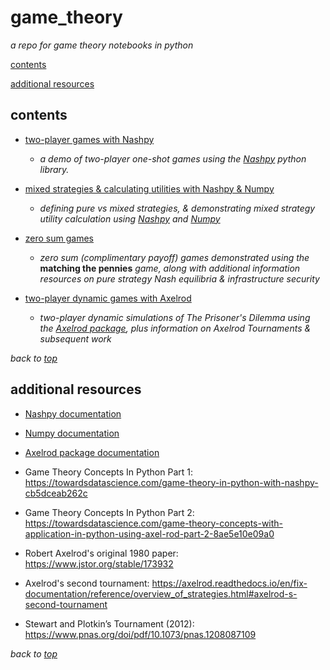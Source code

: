 # game_theory

*a repo for game theory notebooks in python*

[contents](#user-content-contents)

[additional resources](#user-content-additional-resources)

## contents

*  [two-player games with Nashpy](https://github.com/disesdi/game_theory/blob/a55b2ad716258669cee2b0cc09ed07bf6a402690/two_player_games_nashpy.ipynb)

    * *a demo of two-player one-shot games using the [Nashpy](https://nashpy.readthedocs.io/en/stable/) python library.*

* [mixed strategies & calculating utilities with Nashpy & Numpy](https://github.com/disesdi/game_theory/blob/e5862c9e98802855a3d15735018cb19379ca6121/mixed_strategies_and_calculating_utilities_with_nashpy_and_numpy.ipynb)

    * *defining pure vs mixed strategies, & demonstrating mixed strategy utility calculation using [Nashpy](https://nashpy.readthedocs.io/en/stable/) and [Numpy](https://numpy.org/doc/)* 

* [zero sum games](https://github.com/disesdi/game_theory/blob/b8406fcd95bb1d5915c5ab712b9e62161864fc27/zero_sum_games.ipynb)

    * *zero sum (complimentary payoff) games demonstrated using the* **matching the pennies** *game, along with additional information resources on pure strategy Nash equilibria & infrastructure security*

* [two-player dynamic games with Axelrod](https://github.com/disesdi/game_theory/blob/e1c7db27409be2f36132bada223e318dcd83b1f7/two_player_dynamic_games_with_axelrod.ipynb)

    * *two-player dynamic simulations of The Prisoner's Dilemma using the [Axelrod package](https://axelrod.readthedocs.io/en/stable/), plus information on Axelrod Tournaments & subsequent work*

*back to [top](#user-content-game_theory)*

## additional resources

* [Nashpy documentation](https://nashpy.readthedocs.io/en/stable/) 

* [Numpy documentation](https://numpy.org/doc/)

* [Axelrod package documentation](https://axelrod.readthedocs.io/en/stable/)

* Game Theory Concepts In Python Part 1: https://towardsdatascience.com/game-theory-in-python-with-nashpy-cb5dceab262c

* Game Theory Concepts In Python Part 2: https://towardsdatascience.com/game-theory-concepts-with-application-in-python-using-axel-rod-part-2-8ae5e10e09a0

* Robert Axelrod's original 1980 paper: https://www.jstor.org/stable/173932

* Axelrod's second tournament: https://axelrod.readthedocs.io/en/fix-documentation/reference/overview_of_strategies.html#axelrod-s-second-tournament

* Stewart and Plotkin’s Tournament (2012): https://www.pnas.org/doi/pdf/10.1073/pnas.1208087109

*back to [top](#user-content-game_theory)*
